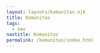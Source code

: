 ```yaml
---
layout: layouts/komunitas.njk
title: Komunitas
tags:
  - nav
navtitle: Komunitas
permalink: /komunitas/index.html
---
```

